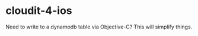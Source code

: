 cloudit-4-ios
=============

Need to write to a dynamodb table via Objective-C? This will simplify things.
